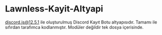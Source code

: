 # Lawnless-Kayit-Altyapi
discord.js@12.5.1 ile oluşturulmuş Discord Kayıt Botu altyapısıdır. Tamamı ile sıfırdan tarafımca kodlanmıştır. Modüler değildir tek dosya içerisinde.
